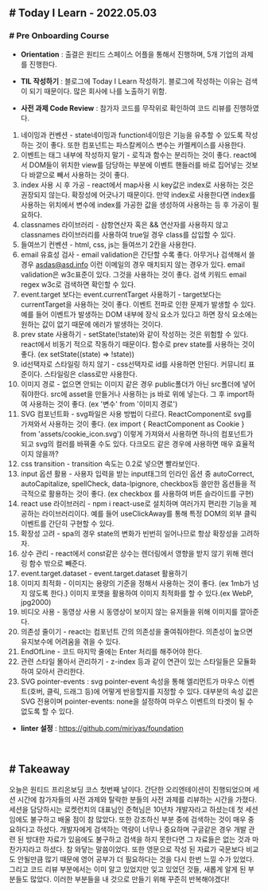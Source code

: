 ## # Today I Learn - 2022.05.03

### # Pre Onboarding Course
- **Orientation** : 출결은 원티드 스페이스 어플을 통해서 진행하며, 5개 기업의 과제를 진행한다.

- **TIL 작성하기** : 블로그에 Today I Learn 작성하기. 블로그에 작성하는 이유는 검색이 되기 때문이다. 많은 회사에 나를 노출하기 위함.

- **사전 과제 Code Review** : 참가자 코드를 무작위로 확인하여 코드 리뷰를 진행하였다.
01. 네이밍과 컨벤션 - state네이밍과 function네이밍은 기능을 유추할 수 있도록 작성하는 것이 좋다. 또한 컴포넌트는 파스칼케이스 변수는 카멜케이스를 사용한다.
02. 이벤트는 태그 내부에 작성하지 말기 - 로직과 함수는 분리하는 것이 좋다. react에서 DOM들이 위치한 view를 담당하는 부분에 이벤트 핸들러를 바로 집어넣는 것보다 바깥으로 빼서 사용하는 것이 좋다.
03. index 사용 시 후 가공 - react에서 map사용 시 key값은 index로 사용하는 것은 권장되지 않는다. 확장성에 어긋나기 때문이다. 만약 index로 사용한다면 index를 사용하는 위치에서 변수에 index를 가공한 값을 생성하여 사용하는 등 후 가공이 필요하다.
04. classnames 라이브러리 - 삼항연산자 혹은 && 연산자를 사용하지 않고 classnames 라이브러리를 사용하여 true일 경우 class를 삽입할 수 있다.
05. 들여쓰기 컨벤션 - html, css, js는 들여쓰기 2칸을 사용한다.
06. email 유효성 검사 - email validation은 간단할 수록 좋다. 아무거나 검색해서 쓸 경우 asdas@asd.info 이런 이메일의 경우 매치되지 않는 경우가 있다. email validation은 w3c표준이 있다. 그것을 사용하는 것이 좋다. 검색 키워드 email regex w3c로 검색하면 확인할 수 있다.
07. event.target 보다는 event.currentTarget 사용하기 - target보다는 currentTarget을 사용하는 것이 좋다. 이벤트 전파로 인한 문제가 발생할 수 있다. 예를 들어 이벤트가 발생하는 DOM 내부에 장식 요소가 있다고 하면 장식 요소에는 원하는 값이 없기 때문에 에러가 발생하는 것이다.
08. prev state 사용하기 - setState(!state)와 같이 작성하는 것은 위험할 수 있다. react에서 비동기 적으로 작동하기 때문이다. 함수로 prev state를 사용하는 것이 좋다. (ex setState((state) => !state))
09. id선택자로 스타일링 하지 않기 - css선택자로 id를 사용하면 안된다. 커뮤니티 표준이다. 스타일링은 class로만 사용한다.
10. 이미지 경로 - 없으면 안되는 이미지 같은 경우 public폴더가 아닌 src폴더에 넣어줘야한다. src에 asset을 만들거나 사용하는 js 바로 위에 넣는다. 그 후 import하여 사용하는 것이 좋다. (ex '변수' from '이미지 경로')
11. SVG 컴포넌트화 - svg파일은 사용 방법이 다르다. ReactComponent로 svg를 가져와서 사용하는 것이 좋다. (ex import { ReactComponent as Cookie } from 'assets/cookie_icon.svg') 이렇게 가져와서 사용하면 하나의 컴포넌트가 되고 svg의 컬러를 바꿔줄 수도 있다. 다크모드 같은 경우에 사용하면 매우 효율적이지 않을까?
12. css transition - transition 속도는 0.2로 넣으면 빨라보인다.
13. input 옵션 활용 - 사용자 입력을 받는 input태그의 인라인 옵션 중 autoCorrect, autoCapitalize, spellCheck, data-lpignore, checkbox등 쓸만한 옵션들을 적극적으로 활용하는 것이 좋다. (ex checkbox 를 사용하여 버튼 슬라이드를 구현)
14. react use 라이브러리 - npm i react-use로 설치하며 여러가지 편리한 기능을 제공하는 라이브러리이다. 예를 들어 useClickAway를 통해 특정 DOM의 외부 클릭 이벤트를 간단히 구현할 수 있다.
15. 확장성 고려 - spa의 경우 state의 변화가 빈번히 일어나므로 항상 확장성을 고려하자.
16. 상수 관리 - react에서 const같은 상수는 렌더링에서 영향을 받지 않기 위해 렌더링 함수 밖으로 빼준다.
17. event.target.dataset - event.target.dataset 활용하기
18. 이미지 최적화 - 이미지는 용량의 기준을 정해서 사용하는 것이 좋다. (ex 1mb가 넘지 않도록 한다.) 이미지 포맷을 활용하여 이미지 최적화를 할 수 있다.(ex WebP, jpg2000)
19. 비디오 사용 - 동영상 사용 시 동영상이 보이지 않는 유저들을 위해 이미지를 깔아준다.
20. 의존성 줄이기 - react는 컴포넌트 간의 의존성을 줄여줘야한다. 의존성이 높으면 유지보수에 어려움을 겪을 수 있다.
21. EndOfLine - 코드 마지막 줄에는 Enter 처리를 해주어야 한다.
22. 관련 스타일 몰아서 관리하기 - z-index 등과 같이 연관이 있는 스타일들은 모듈화하여 모아서 관리한다.
23. SVG pointer-events : svg pointer-event 속성을 통해 엘리먼트가 마우스 이벤트(호버, 클릭, 드래그 등)에 어떻게 반응할지를 지정할 수 있다. 대부분의 속성 값은 SVG 전용이며 pointer-events: none을 설정하여 마우스 이벤트의 타겟이 될 수 없도록 할 수 있다.

- **linter 설정** : https://github.com/miriyas/foundation

<br>

## # Takeaway
오늘은 원티드 프리온보딩 코스 첫번째 날이다. 간단한 오리엔테이션이 진행되었으며 세션 시간에 참가자들의 사전 과제와 탈락한 분들의 사전 과제를 리뷰하는 시간을 가졌다. 세션을 담당하시는 로켓런치의 대표님인 준혁님은 10년차 개발자라고 하셨는데 첫 세션임에도 불구하고 배울 점이 참 많았다. 또한 강조하신 부분 중에 검색하는 것이 매우 중요하다고 하셨다. 개발자에게 검색하는 역량이 너무나 중요하며 구글같은 경우 개발 관련 된 방대한 자료가 있음에도 불구하고 검색을 하지 못한다면 그 자료들은 없는 것과 마찬가지라고 하셨다. 참 와닿는 말씀이었다. 또한 영문으로 작성 된 자료가 국문보다 비교도 안될만큼 많기 때문에 영어 공부가 더 필요하다는 것을 다시 한번 느낄 수가 있었다. 그리고 코드 리뷰 부분에서는 이미 알고 있었지만 잊고 있었던 것들, 새롭게 알게 된 부분들도 많았다. 이러한 부분들을 내 것으로 만들기 위해 꾸준히 반복해야겠다!